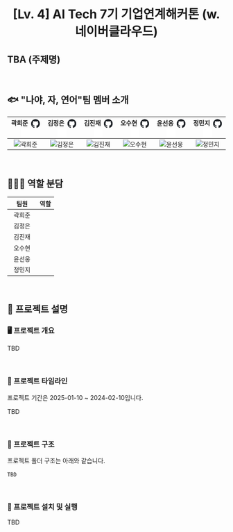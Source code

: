 <div align='center'>

# [Lv. 4] AI Tech 7기 기업연계해커톤 (w. 네이버클라우드)

</div>

## TBA (주제명)

<br>

## 🐟 "나야, 자, 연어"팀 멤버 소개
| 곽희준&nbsp; [<img src="./doc/image/github_dark.png#gh-light-mode-only" height="20" width="20" style="vertical-align:middle;" /><img src="./doc/image/github_light.png#gh-dark-mode-only" height="20" width="20" style="vertical-align:middle;" />](https://github.com/gwaksital) | 김정은&nbsp; [<img src="./doc/image/github_dark.png#gh-light-mode-only" height="20" width="20" style="vertical-align:middle;" /><img src="./doc/image/github_light.png#gh-dark-mode-only" height="20" width="20" style="vertical-align:middle;" />](https://github.com/wjddms4299) | 김진재&nbsp; [<img src="./doc/image/github_dark.png#gh-light-mode-only" height="20" width="20" style="vertical-align:middle;" /><img src="./doc/image/github_light.png#gh-dark-mode-only" height="20" width="20" style="vertical-align:middle;" />](https://github.com/jin-jae) | 오수현&nbsp; [<img src="./doc/image/github_dark.png#gh-light-mode-only" height="20" width="20" style="vertical-align:middle;" /><img src="./doc/image/github_light.png#gh-dark-mode-only" height="20" width="20" style="vertical-align:middle;" />](https://github.com/ocean010315) | 윤선웅&nbsp; [<img src="./doc/image/github_dark.png#gh-light-mode-only" height="20" width="20" style="vertical-align:middle;" /><img src="./doc/image/github_light.png#gh-dark-mode-only" height="20" width="20" style="vertical-align:middle;" />](https://github.com/ssunbear) | 정민지&nbsp; [<img src="./doc/image/github_dark.png#gh-light-mode-only" height="20" width="20" style="vertical-align:middle;" /><img src="./doc/image/github_light.png#gh-dark-mode-only" height="20" width="20" style="vertical-align:middle;" />](https://github.com/minjijeong98) 
|:-:|:-:|:-:|:-:|:-:|:-:|
| ![곽희준](https://avatars.githubusercontent.com/u/80732503) | ![김정은](https://avatars.githubusercontent.com/u/121777522) | ![김진재](https://avatars.githubusercontent.com/u/97018331) | ![오수현](https://avatars.githubusercontent.com/u/91974779) | ![윤선웅](https://avatars.githubusercontent.com/u/117508164) | ![정민지](https://avatars.githubusercontent.com/u/162319450) |

<br>

## 🧑🏻‍💻 역할 분담
| 팀원　　| 역할 |
|:--------:| -------------- |
| 곽희준 |  |
| 김정은 |  |
| 김진재 |  |
| 오수현 |  |
| 윤선웅 |  |
| 정민지 |  |

<br>

## 🏃 프로젝트 설명

### 🖥️ 프로젝트 개요

TBD

<br>

### 📅 프로젝트 타임라인

프로젝트 기간은 2025-01-10 ~ 2024-02-10입니다.

TBD

<br>

### 📁 프로젝트 구조

프로젝트 폴더 구조는 아래와 같습니다.

```
TBD
```

<br>

### 💾 프로젝트 설치 및 실행

TBD